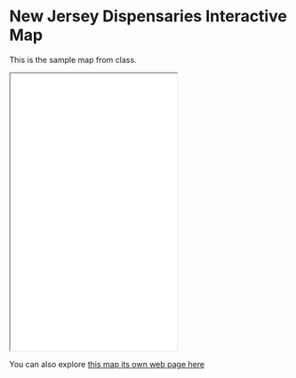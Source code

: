 # New Jersey Dispensaries Interactive Map

This is the sample map from class.

<iframe src='nj_care_for_old.html' width'='500' height ='500'></iframe>

You can also explore [this map its own web page here](nj_care_for_old.html)
